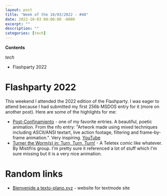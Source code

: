```yaml
---
layout: post
title: "Week of the 10/03/2022 - #40"
date: 2022-10-03 00:00:00 -0000
excerpt: ""
description: ""
categories: [tech]
---
```



**Contents**

*tech*

- Flashparty 2022

# Flashparty 2022

This weekend I attended the 2022 edition of the Flashparty. I was eager to attend because I had submitted my first 256b MSDOS entry for it (more on another post). Here are some of the highlights for me:

- [Post-Confinamiento](https://demozoo.org/productions/313679/) - one of my favorite entries. A beautiful, poetic animation. From the nfo entry: "Artwork made using mixed techniques including ASCII/ANSI textart, live action footage, filtering and frame-by-frame animation.". Very inspiring. [YouTube](https://www.youtube.com/watch?v=UiN5txaLnZA)
- [Turner the Worm(s) in: Turn, Turn, Turn!](https://demozoo.org/productions/313681/) - A Teletex comic like whatever. By Mistifris group. I'm pretty sure it referenced a lot of stuff which I'm sure missing but it is a very nice animation.

# Random links

- [Bienvenide a texto-plano.xyz](https://texto-plano.xyz/) - website for textmode site

